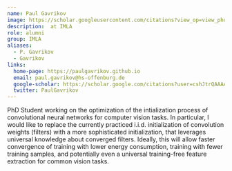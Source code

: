 ```yaml
---
name: Paul Gavrikov
image: https://scholar.googleusercontent.com/citations?view_op=view_photo&user=cshJtrQAAAAJ&citpid=1
description:  at IMLA
role: alumni
group: IMLA
aliases:
  - P. Gavrikov
  - Gavrikov
links:
  home-page: https://paulgavrikov.github.io
  email: paul.gavrikov@hs-offenburg.de
  google-scholar: https://scholar.google.com/citations?user=cshJtrQAAAAJ&hl=en
  twitter: PaulGavrikov
---
```


PhD Student working on the optimization of the intialization process of convolutional neural networks for computer vision tasks. In particular, I would like to replace the currently practiced i.i.d. initialization of convolution weights (filters) with a more sophisticated initialization, that leverages universal knowledge about converged filters. Ideally, this will allow faster convergence of training with lower energy consumption, training with fewer training samples, and potentially even a universal training-free feature extraction for common vision tasks.


